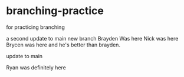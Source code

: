 # branching-practice
for practicing branching

a second update to main
new branch
Brayden Was here
Nick was here
Brycen was here and he's better than brayden.


update to main

Ryan was definitely here